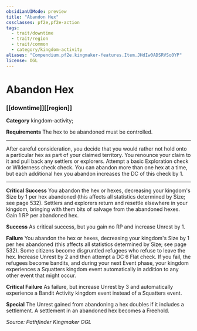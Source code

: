 ```yaml
---
obsidianUIMode: preview
title: "Abandon Hex"
cssclasses: pf2e,pf2e-action
tags:
  - trait/downtime
  - trait/region
  - trait/common
  - category/kingdom-activity
aliases: "Compendium.pf2e.kingmaker-features.Item.JHdIw0ADSRVSo0YP"
license: OGL
---
```

# Abandon Hex

### [[downtime]][[region]]

**Category** kingdom-activity; 




**Requirements** The hex to be abandoned must be controlled.

* * *

After careful consideration, you decide that you would rather not hold onto a particular hex as part of your claimed territory. You renounce your claim to it and pull back any settlers or explorers. Attempt a basic Exploration check or Wilderness check check. You can abandon more than one hex at a time, but each additional hex you abandon increases the DC of this check by 1.

* * *

**Critical Success** You abandon the hex or hexes, decreasing your kingdom's Size by 1 per hex abandoned (this affects all statistics determined by Size; see page 532). Settlers and explorers return and resettle elsewhere in your kingdom, bringing with them bits of salvage from the abandoned hexes. Gain 1 RP per abandoned hex.

**Success** As critical success, but you gain no RP and increase Unrest by 1.

**Failure** You abandon the hex or hexes, decreasing your kingdom's Size by 1 per hex abandoned (this affects all statistics determined by Size; see page 532). Some citizens become disgruntled refugees who refuse to leave the hex. Increase Unrest by 2 and then attempt a DC 6 Flat check. If you fail, the refugees become bandits, and during your next Event phase, your kingdom experiences a Squatters kingdom event automatically in addition to any other event that might occur.

**Critical Failure** As failure, but increase Unrest by 3 and automatically experience a Bandit Activity kingdom event instead of a Squatters event.

**Special** The Unrest gained from abandoning a hex doubles if it includes a settlement. A settlement in an abandoned hex becomes a Freehold.

*Source: Pathfinder Kingmaker*
*OGL*